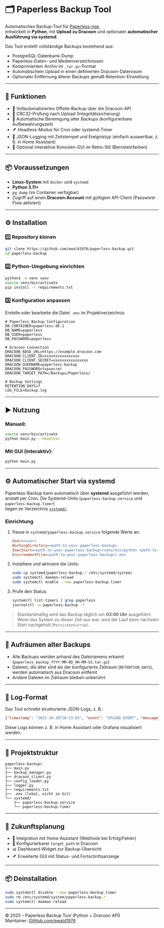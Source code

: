 # 🗂️ Paperless Backup Tool

Automatisches Backup-Tool für [Paperless-ngx](https://github.com/paperless-ngx/paperless-ngx),  
entwickelt in **Python**, mit **Upload zu Dracoon** und optionaler **automatischer Ausführung via systemd**.

Das Tool erstellt vollständige Backups bestehend aus:
- PostgreSQL-Datenbank-Dump  
- Paperless-Daten- und Medienverzeichnissen  
- Komprimiertem Archiv im `.tar.gz`-Format  
- Automatischem Upload in einen definierten Dracoon-Datenraum  
- Optionaler Entfernung älterer Backups gemäß Retention-Einstellung  

---

## 🚀 Funktionen

- 🔄 Vollautomatisiertes Offsite-Backup über die Dracoon-API  
- 🧮 CRC32-Prüfung nach Upload (Integritätssicherung)  
- 🧹 Automatische Bereinigung alter Backups (konfigurierbare Aufbewahrungszeit)  
- 🪶 Headless-Modus für Cron oder systemd-Timer  
- 🧾 JSON-Logging mit Zeitstempel und Ereignistyp (einfach auswertbar, z. B. in Home Assistant)  
- 🧱 Optional interaktive Konsolen-GUI im Retro-Stil (Bernsteinfarben)  

---

## 📦 Voraussetzungen

- **Linux-System** mit `docker` und `systemd`
- **Python 3.11+**
- `pg_dump` (im Container verfügbar)
- Zugriff auf einen **Dracoon-Account** mit gültigem API-Client (Password-Flow aktiviert)

---

## ⚙️ Installation

### 1️⃣ Repository klonen

```bash
git clone https://github.com/ewald1976/paperless-backup.git
cd paperless-backup
```

### 2️⃣ Python-Umgebung einrichten

```bash
python3 -m venv venv
source venv/bin/activate
pip install -r requirements.txt
```

### 3️⃣ Konfiguration anpassen

Erstelle oder bearbeite die Datei `.env` im Projektverzeichnis:

```dotenv
# Paperless Backup Configuration
DB_CONTAINER=paperless-db-1
DB_NAME=paperless
DB_USER=paperless
DB_PASSWORD=paperless

# Dracoon Connection
DRACOON_BASE_URL=https://example.dracoon.com
DRACOON_CLIENT_ID=xxxxxxxxxxxxxxxx
DRACOON_CLIENT_SECRET=xxxxxxxxxxxxxxxx
DRACOON_USERNAME=paperless-backup
DRACOON_PASSWORD=topsecret
DRACOON_TARGET_PATH=/Backups/Paperless/

# Backup Settings
RETENTION_DAYS=7
LOG_FILE=backup.log
```

---

## ▶️ Nutzung

### Manuell:

```bash
source venv/bin/activate
python main.py --headless
```

### Mit GUI (interaktiv):

```bash
python main.py
```

---

## ⚙️ Automatischer Start via systemd

Paperless-Backup kann automatisch über **systemd** ausgeführt werden,  
anstatt per Cron. Die Systemd-Units (`paperless-backup.service` und `paperless-backup.timer`)  
liegen im Verzeichnis [`systemd/`](systemd/).

### Einrichtung

1. Passe in `systemd/paperless-backup.service` folgende Werte an:
   ```ini
   User=<user>
   WorkingDirectory=<path-to-your-paperless-backup>
   ExecStart=<path-to-your-paperless-backup>/venv/bin/python <path-to-your-paperless-backup>/main.py --headless
   EnvironmentFile=<path-to-your-paperless-backup>/.env
   ```

2. Installiere und aktiviere die Units:
   ```bash
   sudo cp systemd/paperless-backup.* /etc/systemd/system/
   sudo systemctl daemon-reload
   sudo systemctl enable --now paperless-backup.timer
   ```

3. Prüfe den Status:
   ```bash
   systemctl list-timers | grep paperless
   journalctl -u paperless-backup -f
   ```

> Standardmäßig wird das Backup täglich um **03:00 Uhr** ausgeführt.  
> Wenn das System zu dieser Zeit aus war, wird der Lauf beim nächsten Start nachgeholt (`Persistent=true`).

---

## 🧹 Aufräumen alter Backups

- Alte Backups werden anhand des Dateinamens erkannt  
  (`paperless_backup_YYYY-MM-DD_HH-MM-SS.tar.gz`)
- Dateien, die älter sind als der konfigurierte Zeitraum (`RETENTION_DAYS`),  
  werden automatisch aus Dracoon entfernt
- Andere Dateien im Zielraum bleiben unberührt

---

## 🧾 Log-Format

Das Tool schreibt strukturierte JSON-Logs, z. B.:

```json
{"timestamp": "2025-10-28T18:23:03", "event": "UPLOAD_EVENT", "message": "CRC32 validiert – lösche lokale Datei"}
```

Diese Logs können z. B. in Home Assistant oder Grafana visualisiert werden.

---

## 🧩 Projektstruktur

```
paperless-backup/
├── main.py
├── backup_manager.py
├── dracoon_client.py
├── config_loader.py
├── logger.py
├── requirements.txt
├── .env (lokal, nicht im Git)
└── systemd/
    ├── paperless-backup.service
    └── paperless-backup.timer
```

---

## 🧠 Zukunftsplanung

- 🔔 Integration mit Home Assistant (Webhook bei Erfolg/Fehler)  
- 🧰 Konfigurierbarer `target_path` in Dracoon  
- 📊 Dashboard-Widget zur Backup-Übersicht  
- 🪶 Erweiterte GUI mit Status- und Fortschrittsanzeige  

---

## 📦 Deinstallation

```bash
sudo systemctl disable --now paperless-backup.timer
sudo rm /etc/systemd/system/paperless-backup.*
sudo systemctl daemon-reload
```

---

© 2025 – Paperless Backup Tool (Python + Dracoon API)  
Maintainer: [GitHub.com/ewald1976](https://github.com/ewald1976)
